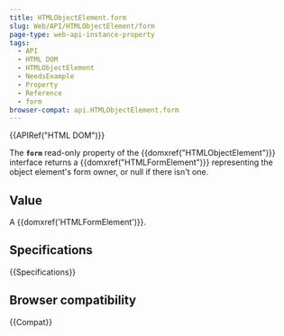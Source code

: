 ```yaml
---
title: HTMLObjectElement.form
slug: Web/API/HTMLObjectElement/form
page-type: web-api-instance-property
tags:
  - API
  - HTML DOM
  - HTMLObjectElement
  - NeedsExample
  - Property
  - Reference
  - form
browser-compat: api.HTMLObjectElement.form
---
```

{{APIRef("HTML DOM")}}

The **`form`** read-only property of the
{{domxref("HTMLObjectElement")}} interface returns a {{domxref("HTMLFormElement")}}
representing the object element's form owner, or null if there isn't one.

## Value

A {{domxref('HTMLFormElement')}}.

## Specifications

{{Specifications}}

## Browser compatibility

{{Compat}}
